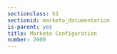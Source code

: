 ```yaml
---
sectionclass: h1
sectionid: marketo_documentation
is-parent: yes
title: Marketo Configuration
number: 2000
---
```

